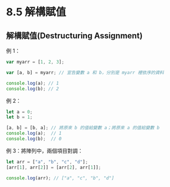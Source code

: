 # 8.5 解構賦值

## 解構賦值(Destructuring Assignment)

例 1：

```javascript
var myarr = [1, 2, 3];

var [a, b] = myarr; // 宣告變數 a 和 b，分別是 myarr 裡依序的資料

console.log(a); // 1
console.log(b); // 2
```





例 2：

```javascript
let a = 0;
let b = 1;

[a, b] = [b, a]; // 將原來 b 的值給變數 a；將原來 a 的值給變數 b
console.log(a);  // 1
console.log(b);  // 0
```



例 3：將陣列中，兩個項目對調：

```javascript
let arr = ["a", "b", "c", "d"];
[arr[1], arr[2]] = [arr[2], arr[1]];

console.log(arr); // ["a", "c", "b", "d"]
```



